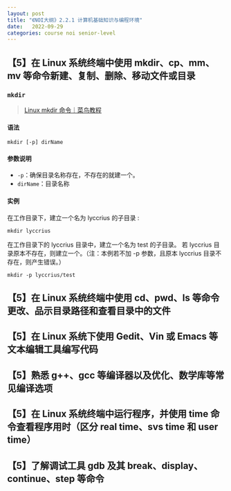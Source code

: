```yaml
---
layout: post
title: "《NOI大纲》2.2.1 计算机基础知识与编程环境"
date:   2022-09-29
categories: course noi senior-level
---
```


## 【5】在 Linux 系统终端中使用 mkdir、cp、mm、mv 等命令新建、复制、删除、移动文件或目录

### `mkdir`

> <a href="https://www.runoob.com/linux/linux-comm-mkdir.html" target="_blank">Linux mkdir 命令｜菜鸟教程</a>

#### 语法

```
mkdir [-p] dirName
```

#### 参数说明

* `-p`：确保目录名称存在，不存在的就建一个。
* `dirName`：目录名称

#### 实例

在工作目录下，建立一个名为 lyccrius 的子目录 :

```
mkdir lyccrius
```

在工作目录下的 lyccrius 目录中，建立一个名为 test 的子目录。
若 lyccrius 目录原本不存在，则建立一个。（注：本例若不加 -p 参数，且原本 lyccrius 目录不存在，则产生错误。）

```
mkdir -p lyccrius/test
```

## 【5】在 Linux 系统终端中使用 cd、pwd、ls 等命令更改、品示目录路径和查看目录中的文件

## 【5】在 Linux 系统下使用 Gedit、Vin 或 Emacs 等文本编辑工具编写代码

## 【5】熟悉 g++、gcc 等编译器以及优化、数学库等常见编译选项

## 【5】在 Linux 系统终端中运行程序，并使用 time 命令查看程序用时（区分 real time、svs time 和 user time）

## 【5】了解调试工具 gdb 及其 break、display、continue、step 等命令
